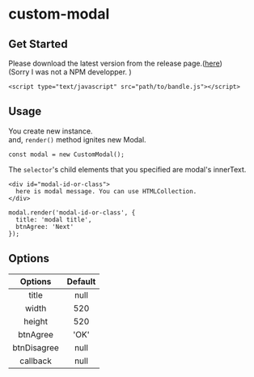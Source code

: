 # custom-modal
## Get Started
Please download the latest version from the release page.([here](https://github.com/slncu/custom-modal/archive/v1.0.0.zip))  
(Sorry I was not a NPM developper. )

```
<script type="text/javascript" src="path/to/bandle.js"></script>
```

## Usage

You create new instance.  
and, `render()` method ignites new Modal. 

```
const modal = new CustomModal();

```
The `selector`'s child elements that you specified are modal's innerText.

```
<div id="modal-id-or-class">
  here is modal message. You can use HTMLCollection.
</div>

modal.render('modal-id-or-class', {
  title: 'modal title',
  btnAgree: 'Next'
});
```


## Options

| Options | Default |
|:------------:|:------------:|
| title | null |
| width | 520 |
| height | 520 |
| btnAgree | 'OK' |
| btnDisagree | null |
| callback | null |
